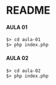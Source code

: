 # README #

#### AULA 01
```
$> cd aula-01
$> php index.php
```

#### AULA 02
```
$> cd aula-02
$> php index.php
```
